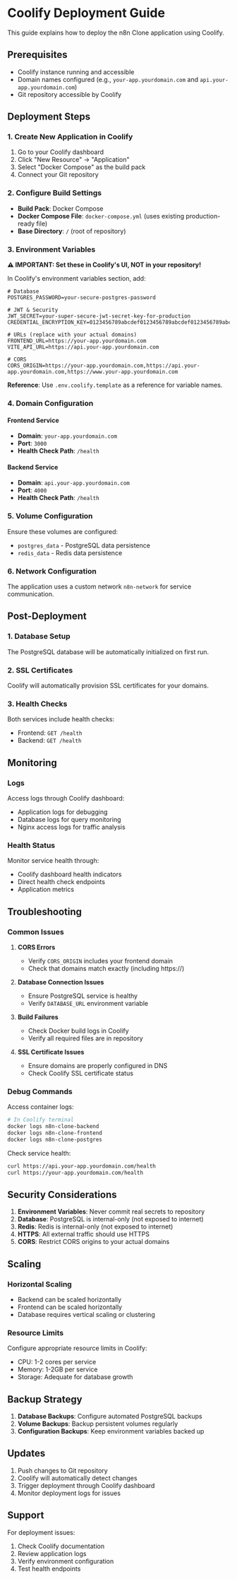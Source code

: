 # Coolify Deployment Guide

This guide explains how to deploy the n8n Clone application using Coolify.

## Prerequisites

- Coolify instance running and accessible
- Domain names configured (e.g., `your-app.yourdomain.com` and `api.your-app.yourdomain.com`)
- Git repository accessible by Coolify

## Deployment Steps

### 1. Create New Application in Coolify

1. Go to your Coolify dashboard
2. Click "New Resource" → "Application"
3. Select "Docker Compose" as the build pack
4. Connect your Git repository

### 2. Configure Build Settings

- **Build Pack**: Docker Compose
- **Docker Compose File**: `docker-compose.yml` (uses existing production-ready file)
- **Base Directory**: `/` (root of repository)

### 3. Environment Variables

**⚠️ IMPORTANT: Set these in Coolify's UI, NOT in your repository!**

In Coolify's environment variables section, add:

```env
# Database
POSTGRES_PASSWORD=your-secure-postgres-password

# JWT & Security
JWT_SECRET=your-super-secure-jwt-secret-key-for-production
CREDENTIAL_ENCRYPTION_KEY=0123456789abcdef0123456789abcdef0123456789abcdef0123456789abcdef

# URLs (replace with your actual domains)
FRONTEND_URL=https://your-app.yourdomain.com
VITE_API_URL=https://api.your-app.yourdomain.com

# CORS
CORS_ORIGIN=https://your-app.yourdomain.com,https://api.your-app.yourdomain.com,https://www.your-app.yourdomain.com
```

**Reference**: Use `.env.coolify.template` as a reference for variable names.

### 4. Domain Configuration

#### Frontend Service
- **Domain**: `your-app.yourdomain.com`
- **Port**: `3000`
- **Health Check Path**: `/health`

#### Backend Service  
- **Domain**: `api.your-app.yourdomain.com`
- **Port**: `4000`
- **Health Check Path**: `/health`

### 5. Volume Configuration

Ensure these volumes are configured:
- `postgres_data` - PostgreSQL data persistence
- `redis_data` - Redis data persistence

### 6. Network Configuration

The application uses a custom network `n8n-network` for service communication.

## Post-Deployment

### 1. Database Setup

The PostgreSQL database will be automatically initialized on first run.

### 2. SSL Certificates

Coolify will automatically provision SSL certificates for your domains.

### 3. Health Checks

Both services include health checks:
- Frontend: `GET /health`
- Backend: `GET /health`

## Monitoring

### Logs
Access logs through Coolify dashboard:
- Application logs for debugging
- Database logs for query monitoring
- Nginx access logs for traffic analysis

### Health Status
Monitor service health through:
- Coolify dashboard health indicators
- Direct health check endpoints
- Application metrics

## Troubleshooting

### Common Issues

1. **CORS Errors**
   - Verify `CORS_ORIGIN` includes your frontend domain
   - Check that domains match exactly (including https://)

2. **Database Connection Issues**
   - Ensure PostgreSQL service is healthy
   - Verify `DATABASE_URL` environment variable

3. **Build Failures**
   - Check Docker build logs in Coolify
   - Verify all required files are in repository

4. **SSL Certificate Issues**
   - Ensure domains are properly configured in DNS
   - Check Coolify SSL certificate status

### Debug Commands

Access container logs:
```bash
# In Coolify terminal
docker logs n8n-clone-backend
docker logs n8n-clone-frontend
docker logs n8n-clone-postgres
```

Check service health:
```bash
curl https://api.your-app.yourdomain.com/health
curl https://your-app.yourdomain.com/health
```

## Security Considerations

1. **Environment Variables**: Never commit real secrets to repository
2. **Database**: PostgreSQL is internal-only (not exposed to internet)
3. **Redis**: Redis is internal-only (not exposed to internet)
4. **HTTPS**: All external traffic should use HTTPS
5. **CORS**: Restrict CORS origins to your actual domains

## Scaling

### Horizontal Scaling
- Backend can be scaled horizontally
- Frontend can be scaled horizontally
- Database requires vertical scaling or clustering

### Resource Limits
Configure appropriate resource limits in Coolify:
- CPU: 1-2 cores per service
- Memory: 1-2GB per service
- Storage: Adequate for database growth

## Backup Strategy

1. **Database Backups**: Configure automated PostgreSQL backups
2. **Volume Backups**: Backup persistent volumes regularly
3. **Configuration Backups**: Keep environment variables backed up

## Updates

1. Push changes to Git repository
2. Coolify will automatically detect changes
3. Trigger deployment through Coolify dashboard
4. Monitor deployment logs for issues

## Support

For deployment issues:
1. Check Coolify documentation
2. Review application logs
3. Verify environment configuration
4. Test health endpoints